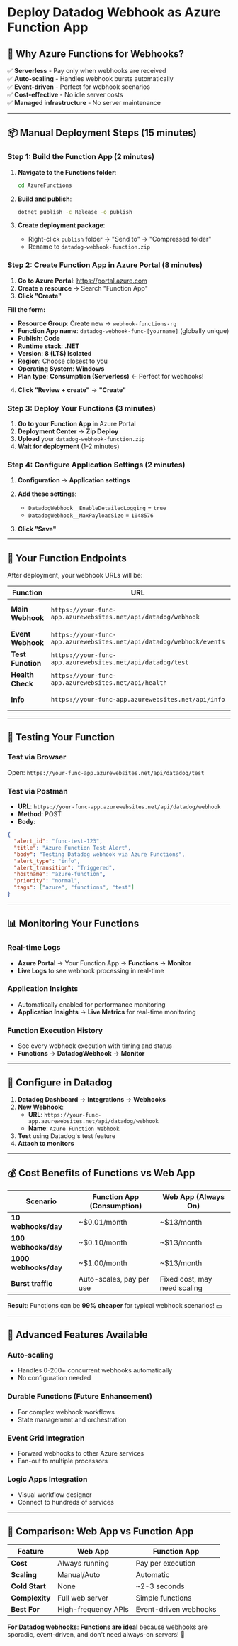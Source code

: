 # Deploy Datadog Webhook as Azure Function App

## 🚀 **Why Azure Functions for Webhooks?**

✅ **Serverless** - Pay only when webhooks are received  
✅ **Auto-scaling** - Handles webhook bursts automatically  
✅ **Event-driven** - Perfect for webhook scenarios  
✅ **Cost-effective** - No idle server costs  
✅ **Managed infrastructure** - No server maintenance  

---

## 📦 **Manual Deployment Steps (15 minutes)**

### **Step 1: Build the Function App (2 minutes)**

1. **Navigate to the Functions folder**:
   ```bash
   cd AzureFunctions
   ```

2. **Build and publish**:
   ```bash
   dotnet publish -c Release -o publish
   ```

3. **Create deployment package**:
   - Right-click `publish` folder → "Send to" → "Compressed folder"
   - Rename to `datadog-webhook-function.zip`

### **Step 2: Create Function App in Azure Portal (8 minutes)**

1. **Go to Azure Portal**: https://portal.azure.com
2. **Create a resource** → Search "Function App"
3. **Click "Create"**

**Fill the form:**
- **Resource Group**: Create new → `webhook-functions-rg`
- **Function App name**: `datadog-webhook-func-[yourname]` (globally unique)
- **Publish**: **Code**
- **Runtime stack**: **.NET**
- **Version**: **8 (LTS) Isolated**
- **Region**: Choose closest to you
- **Operating System**: **Windows**
- **Plan type**: **Consumption (Serverless)** ← Perfect for webhooks!

4. **Click "Review + create"** → **"Create"**

### **Step 3: Deploy Your Functions (3 minutes)**

1. **Go to your Function App** in Azure Portal
2. **Deployment Center** → **Zip Deploy**
3. **Upload** your `datadog-webhook-function.zip`
4. **Wait for deployment** (1-2 minutes)

### **Step 4: Configure Application Settings (2 minutes)**

1. **Configuration** → **Application settings**
2. **Add these settings**:
   - `DatadogWebhook__EnableDetailedLogging` = `true`
   - `DatadogWebhook__MaxPayloadSize` = `1048576`

3. **Click "Save"**

---

## 🎯 **Your Function Endpoints**

After deployment, your webhook URLs will be:

| **Function** | **URL** | **Purpose** |
|--------------|---------|-------------|
| **Main Webhook** | `https://your-func-app.azurewebsites.net/api/datadog/webhook` | Primary Datadog webhook |
| **Event Webhook** | `https://your-func-app.azurewebsites.net/api/datadog/webhook/events` | Custom events |
| **Test Function** | `https://your-func-app.azurewebsites.net/api/datadog/test` | Test endpoint |
| **Health Check** | `https://your-func-app.azurewebsites.net/api/health` | Health monitoring |
| **Info** | `https://your-func-app.azurewebsites.net/api/info` | Function information |

---

## 🧪 **Testing Your Function**

### **Test via Browser**
Open: `https://your-func-app.azurewebsites.net/api/datadog/test`

### **Test via Postman**
- **URL**: `https://your-func-app.azurewebsites.net/api/datadog/webhook`
- **Method**: POST
- **Body**:
```json
{
  "alert_id": "func-test-123",
  "title": "Azure Function Test Alert",
  "body": "Testing Datadog webhook via Azure Functions",
  "alert_type": "info",
  "alert_transition": "Triggered",
  "hostname": "azure-function",
  "priority": "normal",
  "tags": ["azure", "functions", "test"]
}
```

---

## 📊 **Monitoring Your Functions**

### **Real-time Logs**
- **Azure Portal** → Your Function App → **Functions** → **Monitor**
- **Live Logs** to see webhook processing in real-time

### **Application Insights**
- Automatically enabled for performance monitoring
- **Application Insights** → **Live Metrics** for real-time monitoring

### **Function Execution History**
- See every webhook execution with timing and status
- **Functions** → **DatadogWebhook** → **Monitor**

---

## 🔧 **Configure in Datadog**

1. **Datadog Dashboard** → **Integrations** → **Webhooks**
2. **New Webhook**:
   - **URL**: `https://your-func-app.azurewebsites.net/api/datadog/webhook`
   - **Name**: `Azure Function Webhook`
3. **Test** using Datadog's test feature
4. **Attach to monitors**

---

## 💰 **Cost Benefits of Functions vs Web App**

| **Scenario** | **Function App (Consumption)** | **Web App (Always On)** |
|--------------|-------------------------------|-------------------------|
| **10 webhooks/day** | ~$0.01/month | ~$13/month |
| **100 webhooks/day** | ~$0.10/month | ~$13/month |
| **1000 webhooks/day** | ~$1.00/month | ~$13/month |
| **Burst traffic** | Auto-scales, pay per use | Fixed cost, may need scaling |

**Result**: Functions can be **99% cheaper** for typical webhook scenarios! 💵

---

## 🚀 **Advanced Features Available**

### **Auto-scaling**
- Handles 0-200+ concurrent webhooks automatically
- No configuration needed

### **Durable Functions** (Future Enhancement)
- For complex webhook workflows
- State management and orchestration

### **Event Grid Integration**
- Forward webhooks to other Azure services
- Fan-out to multiple processors

### **Logic Apps Integration**
- Visual workflow designer
- Connect to hundreds of services

---

## 🔄 **Comparison: Web App vs Function App**

| **Feature** | **Web App** | **Function App** |
|-------------|-------------|------------------|
| **Cost** | Always running | Pay per execution |
| **Scaling** | Manual/Auto | Automatic |
| **Cold Start** | None | ~2-3 seconds |
| **Complexity** | Full web server | Simple functions |
| **Best For** | High-frequency APIs | Event-driven webhooks |

**For Datadog webhooks**: **Functions are ideal** because webhooks are sporadic, event-driven, and don't need always-on servers! 🎯
